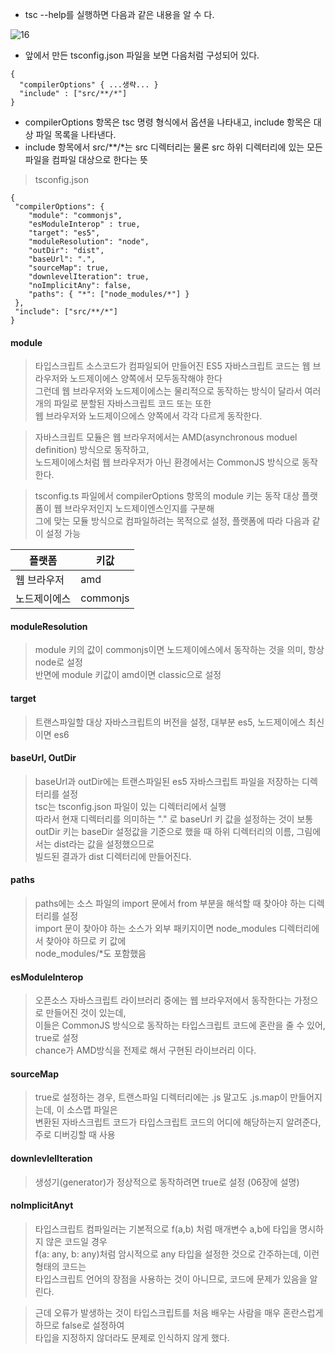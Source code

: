 * tsc --help를 실행하면 다음과 같은 내용을 알 수 다.

![16](https://user-images.githubusercontent.com/50399804/103620988-d6e58280-4f77-11eb-8a01-30c32e59a298.JPG)

* 앞에서 만든 tsconfig.json 파일을 보면 다음처럼 구성되어 있다.
```
{
  "compilerOptions" { ...생략... }
  "include" : ["src/**/*"]
}
```

 - compilerOptions 항목은 tsc 명령 형식에서 옵션을 나타내고, include 항목은 대상 파일 목록을 나타낸다.  
 - include 항목에서 src/**/*는 src 디렉터리는 물론 src 하위 디렉터리에 있는 모든 파일을 컴파일 대상으로 한다는 뜻  
 
> tsconfig.json
```
{
 "compilerOptions": {
    "module": "commonjs",
    "esModuleInterop" : true,
    "target": "es5",
    "moduleResolution": "node",
    "outDir": "dist",
    "baseUrl": ".",
    "sourceMap": true,
    "downlevelIteration": true,
    "noImplicitAny": false,
    "paths": { "*": ["node_modules/*"] }
 },
 "include": ["src/**/*"]
}
```

#### module
> 타입스크립트 소스코드가 컴파일되어 만들어진 ES5 자바스크립트 코드는 웹 브라우저와 노드제이에스 양쪽에서 모두동작해야 한다  
  그런데 웹 브라우저와 노드제이에스는 물리적으로 동작하는 방식이 달라서 여러 개의 파일로 분할된 자바스크립트 코드 또는 또한  
  웹 브라우저와 노드제이으에스 양쪽에서 각각 다르게 동작한다.  
  
  > 자바스크립트 모듈은 웹 브라우저에서는 AMD(asynchronous moduel definition) 방식으로 동작하고,  
    노드제이에스처럼 웹 브라우저가 아닌 환경에서는 CommonJS 방식으로 동작한다.
  
  > tsconfig.ts 파일에서 compilerOptions 항목의 module 키는 동작 대상 플랫폼이 웹 브라우저인지 노드제이엔스인지를 구분해  
    그에 맞는 모듈 방식으로 컴파일하려는 목적으로 설정, 플랫폼에 따라 다음과 같이 설정 가능
  
  플랫폼 | 키값
  ------|-------
  웹 브라우저 | amd
  노드제이에스 | commonjs
  
  
#### moduleResolution
> module 키의 값이 commonjs이면 노드제이에스에서 동작하는 것을 의미, 항상 node로 설정  
  반면에 module 키값이 amd이면 classic으로 설정
  
  
#### target
> 트랜스파일할 대상 자바스크립트의 버전을 설정, 대부분 es5, 노드제이에스 최신이면 es6


#### baseUrl, OutDir
> baseUrl과 outDir에는 트랜스파일된 es5 자바스크립트 파일을 저장하는 디렉터리를 설정  
  tsc는 tsconfig.json 파일이 있는 디렉터리에서 실행  
  따라서 현재 디렉터리를 의미하는 "." 로 baseUrl 키 값을 설정하는 것이 보통  
  outDir 키는 baseDir 설정값을 기준으로 했을 때 하위 디렉터리의 이름, 그림에서는 dist라는 값을 설정했으므로  
  빌드된 결과가 dist 디렉터리에 만들어진다.
  
#### paths
> paths에는 소스 파일의 import 문에서 from 부분을 해석할 때 찾아야 하는 디렉터리를 설정  
  import 문이 찾아야 하는 소스가 외부 패키지이면 node_modules 디렉터리에서 찾아야 하므로 키 값에  
  node_modules/*도 포함했음
  
#### esModuleInterop
> 오픈소스 자바스크립트 라이브러리 중에는 웹 브라우저에서 동작한다는 가정으로 만들어진 것이 있는데,  
  이들은 CommonJS 방식으로 동작하는 타입스크립트 코드에 혼란을 줄 수 있어, true로 설정  
  chance가 AMD방식을 전제로 해서 구현된 라이브러리 이다.
  
#### sourceMap
> true로 설정하는 경우, 트랜스파일 디렉터리에는 .js 말고도 .js.map이 만들어지는데, 이 소스맵 파일은  
  변환된 자바스크립트 코드가 타입스크립트 코드의 어디에 해당하는지 알려준다, 주로 디버깅할 때 사용
  
#### downlevlelIteration
> 생성기(generator)가 정상적으로 동작하려면 true로 설정 (06장에 설명)

#### noImplicitAnyt
> 타입스크립트 컴파일러는 기본적으로 f(a,b) 처럼 매개변수 a,b에 타입을 명시하지 않은 코드일 경우  
  f(a: any, b: any)처럼 암시적으로 any 타입을 설정한 것으로 간주하는데, 이런 형태의 코드는  
  타입스크립트 언어의 장점을 사용하는 것이 아니므로, 코드에 문제가 있음을 알린다.  
  
> 근데 오류가 발생하는 것이 타입스크립트를 처음 배우는 사람을 매우 혼란스럽게 하므로 false로 설정하여  
  타입을 지정하지 않더라도 문제로 인식하지 않게 했다.

  
  
